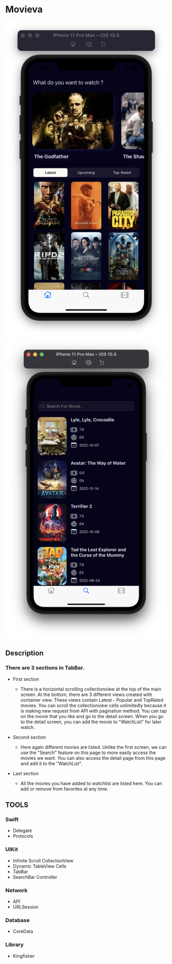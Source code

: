 # Movieva

![screenshot](https://github.com/kerimozek/Movieva/blob/main/Movieva/app%20images/movieva%20app.png)
![screenshot](https://github.com/kerimozek/Movieva/blob/main/Movieva/app%20images/movieva%20app%202.png)

## Description

### There are 3 sections in TabBar.
- First section
  - There is a horizontal scrolling collectionview at the top of the main screen. At the bottom, there are 3 different views created with container view. These views contain Latest - Popular and TopRated movies. You can scroll the collectionview cells unlimitedly because it is making new request from API with pagination method. You can tap on the movie that you like and go to the detail screen. When you go to the detail screen, you can add the movie to "WatchList" for later watch.
  
- Second section
  - Here again different movies are listed. Unlike the first screen, we can use the "Search" feature on this page to more easily access the movies we want. You can also access the detail page from this page and add it to the "WatchList".

- Last section
  - All the movies you have added to watchlist are listed here. You can add or remove from favorites at any time.
  
## TOOLS
  
### Swift
- Delegate
- Protocols
  
### UIKit
- Infinite Scroll CollectionView
- Dynamic TableView Cells
- TabBar
- SearchBar Controller
  
### Network
- API
- URLSession
  
### Database
- CoreData

### Library
- Kingfisher
